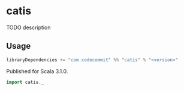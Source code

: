 # catis

TODO description

## Usage

```sbt
libraryDependencies += "com.codecommit" %% "catis" % "<version>"
```

Published for Scala 3.1.0.

```scala
import catis._
```
